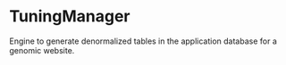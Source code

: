 # TuningManager
Engine to generate denormalized tables in the application database for a genomic website.
